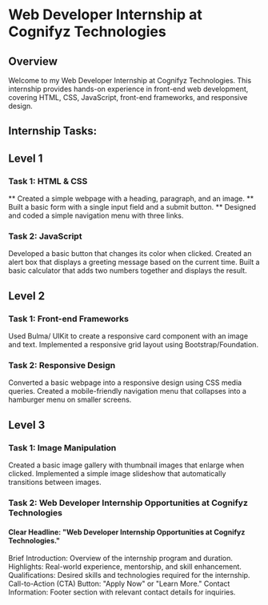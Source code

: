 # Web Developer Internship at Cognifyz Technologies
## Overview
Welcome to my Web Developer Internship at Cognifyz Technologies. This internship provides hands-on experience in front-end web development, covering HTML, CSS, JavaScript, front-end frameworks, and responsive design.

## Internship Tasks:
## Level 1

### Task 1: HTML & CSS
** Created a simple webpage with a heading, paragraph, and an image.
** Built a basic form with a single input field and a submit button.
** Designed and coded a simple navigation menu with three links.

### Task 2: JavaScript
Developed a basic button that changes its color when clicked.
Created an alert box that displays a greeting message based on the current time.
Built a basic calculator that adds two numbers together and displays the result.

## Level 2

### Task 1: Front-end Frameworks
Used Bulma/ UIKit to create a responsive card component with an image and text.
Implemented a responsive grid layout using Bootstrap/Foundation.

### Task 2: Responsive Design
Converted a basic webpage into a responsive design using CSS media queries.
Created a mobile-friendly navigation menu that collapses into a hamburger menu on smaller screens.

## Level 3

### Task 1: Image Manipulation
Created a basic image gallery with thumbnail images that enlarge when clicked.
Implemented a simple image slideshow that automatically transitions between images.

### Task 2: Web Developer Internship Opportunities at Cognifyz Technologies

#### Clear Headline: "Web Developer Internship Opportunities at Cognifyz Technologies."
Brief Introduction: Overview of the internship program and duration.
Highlights: Real-world experience, mentorship, and skill enhancement.
Qualifications: Desired skills and technologies required for the internship.
Call-to-Action (CTA) Button: "Apply Now" or "Learn More."
Contact Information: Footer section with relevant contact details for inquiries.
